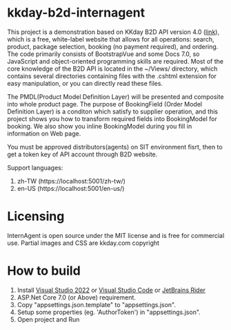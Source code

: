 # kkday-b2d-internagent

This project is a demonstration based on KKday B2D API version 4.0 (<a href="https://api-b2d.kkday.com/Redoc">link</a>), which is a free, white-label website that allows for all operations: search, product, package selection, booking (no payment required), and ordering. The code primarily consists of BootstrapVue and some Docs 7.0, so JavaScript and object-oriented programming skills are required. Most of the core knowledge of the B2D API is located in the ~/Views/ directory, which contains several directories containing files with the .cshtml extension for easy manipulation, or you can directly read these files.

The PMDL(Product Model Definition Layer) will be presented and composite into whole product page. The purpose of BookingField (Order Model Definition Layer) is a conditon which satisfy to supplier operation, and this project shows you how to transform required fields into BookingModel for booking. We also show you inline BookingModel during you fill in information on Web page. 

You must be approved distributors(agents) on SIT environment fisrt, then to get a token key of API account through B2D website.

Support languages:
1. zh-TW (https://localhost:5001/zh-tw/) 
2. en-US (https://localhost:5001/en-us/)

Licensing
==============
InternAgent is open source under the MIT license and is free for commercial use. Partial images and CSS are kkday.com copyright

How to build
==============
1. Install <a href="https://visualstudio.microsoft.com/vs/whatsnew/">Visual Studio 2022</a> or <a href="https://code.visualstudio.com/docs/languages/dotnet">Visual Studio Code<a/> or <a href="https://www.jetbrains.com/rider/download/">JetBrains Rider</a>
2. ASP.Net Core 7.0 (or Above) requirement.
3. Copy "appsettings.json.template" to "appsettings.json".
4. Setup some properties (eg. 'AuthorToken') in "appsettings.json".
5. Open project and Run
